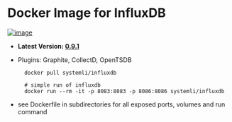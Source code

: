 Docker Image for InfluxDB
=========================

[![image](http://dockeri.co/image/systemli/influxdb)](https://registry.hub.docker.com/u/systemli/influxdb/)


* **Latest Version: [0.9.1](https://github.com/systemli/influxdb-docker/tree/master/0.9.1)**
* Plugins: Graphite, CollectD, OpenTSDB


		docker pull systemli/influxdb

		# simple run of influxdb
		docker run --rm -it -p 8083:8083 -p 8086:8086 systemli/influxdb

* see Dockerfile in subdirectories for all exposed ports, volumes and run command
